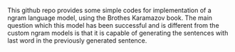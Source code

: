 This github repo provides some simple codes for implementation of a ngram language model, using the Brothes Karamazov book. 
The main question which this model has been successful and is different from the custom ngram models is that it is capable of generating the sentences with last word in the previously generated sentence.
